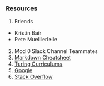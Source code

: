 ### Resources
1. Friends
+ Kristin Bair
+ Pete Muelllerleile
2. Mod 0 Slack Channel Teammates
3. [Markdown Cheatsheet](https://github.com/adam-p/markdown-here/wiki/Markdown-Cheatsheet)
4. [Turing Curriculums](https://mod0.turing.edu/sessions/)
5. [Google](https://www.google.com/webhp?hl=en&sa=X&sqi=2&pjf=1&ved=0ahUKEwiV28Ppwer3AhXC3oUKHQelDEcQPAgI)
6. [Stack Overflow](https://stackoverflow.com/)
